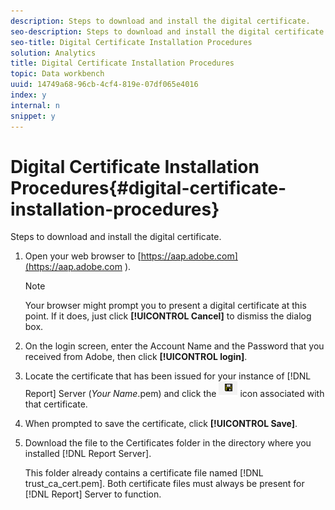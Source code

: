 ```yaml
---
description: Steps to download and install the digital certificate.
seo-description: Steps to download and install the digital certificate.
seo-title: Digital Certificate Installation Procedures
solution: Analytics
title: Digital Certificate Installation Procedures
topic: Data workbench
uuid: 14749a68-96cb-4cf4-819e-07df065e4016
index: y
internal: n
snippet: y
---
```


# Digital Certificate Installation Procedures{#digital-certificate-installation-procedures}

Steps to download and install the digital certificate.

1. Open your web browser to [https://aap.adobe.com](https://aap.adobe.com ).

   >[!NOTE]
   >
   >Your browser might prompt you to present a digital certificate at this point. If it does, just click **[!UICONTROL Cancel]** to dismiss the dialog box.

1. On the login screen, enter the Account Name and the Password that you received from Adobe, then click **[!UICONTROL login]**.
1. Locate the certificate that has been issued for your instance of [!DNL Report] Server (*Your Name*.pem) and click the ![](assets/btn_save_certificatedownload.PNG) icon associated with that certificate.
1. When prompted to save the certificate, click **[!UICONTROL Save]**.
1. Download the file to the Certificates folder in the directory where you installed [!DNL Report Server].

   This folder already contains a certificate file named [!DNL trust_ca_cert.pem]. Both certificate files must always be present for [!DNL Report] Server to function. 

